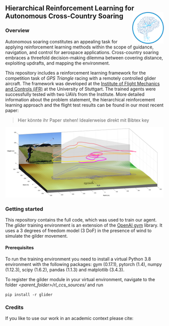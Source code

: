 ## Hierarchical Reinforcement Learning for Autonomous Cross-Country Soaring <img src="images/logo.png" align="right" width=100/>

### Overview
Autonomous soaring constitutes an appealing task for applying reinforcement learning
methods within the scope of guidance, navigation, and control for aerospace applications. 
Cross-country soaring embraces a threefold decision-making dilemma between covering distance,
exploiting updrafts, and mapping the environment. 

This repository includes a reinforcement learning framework for the competition task of *GPS Triangle*
racing with a remotely controlled glider aircraft. The framework was developed at the
[Institute of Flight Mechanics and Controls (iFR)](https://www.ifr.uni-stuttgart.de/) at the 
University of Stuttgart. The trained agents were successfully tested with two UAVs from the Institute.
More detailed information about the problem statement, the hierarchical reinforcement learning approach
and the flight test results can be found in our most recent paper:

> Hier könnte ihr Paper stehen! Idealerweise direkt mit Bibtex key


![Dummy image](images/example_image.png)

### Getting started
This repository contains the full code, which was used to train our agent. 
The *glider* training environment is an extension of the [OpenAI gym](https://gym.openai.com/) library. 
It uses a 3 degrees of freedom model (3 DoF) in the presence of wind to simulate the gilder movement.
 
#### Prerequisites
To run the training environment you need to install a virtual Python 3.8 environment with 
the following packages:
gym (0.17.1), 
pytorch (1.4),
numpy (1.12.3),
scipy (1.6.2),
pandas (1.1.3) and
matplotlib (3.4.3).

To register the gilder module in your virtual environment, navigate to the folder
 *<parent_folder>/rl_ccs_sources/* and run 
```
pip install -r glider
```

### Credits
If you like to use our work in an academic context please cite:
